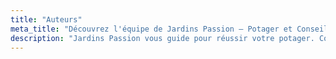 ```yaml
---
title: "Auteurs"
meta_title: "Découvrez l'équipe de Jardins Passion – Potager et Conseils"
description: "Jardins Passion vous guide pour réussir votre potager. Conseils experts, astuces d'arrosage et bien plus pour des récoltes abondantes et saines."
---
```

